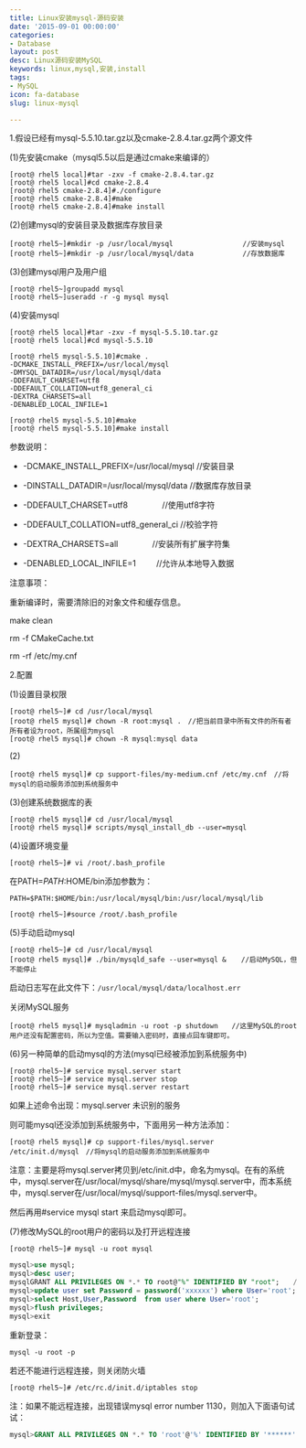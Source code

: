 ```yaml
---
title: Linux安装mysql-源码安装
date: '2015-09-01 00:00:00'
categories:
- Database
layout: post
desc: Linux源码安装MySQL
keywords: linux,mysql,安装,install
tags:
- MySQL
icon: fa-database
slug: linux-mysql

---
```

1.假设已经有mysql-5.5.10.tar.gz以及cmake-2.8.4.tar.gz两个源文件

(1)先安装cmake（mysql5.5以后是通过cmake来编译的）

```
[root@ rhel5 local]#tar -zxv -f cmake-2.8.4.tar.gz
[root@ rhel5 local]#cd cmake-2.8.4
[root@ rhel5 cmake-2.8.4]#./configure
[root@ rhel5 cmake-2.8.4]#make
[root@ rhel5 cmake-2.8.4]#make install
```

(2)创建mysql的安装目录及数据库存放目录

```
[root@ rhel5~]#mkdir -p /usr/local/mysql                 //安装mysql 
[root@ rhel5~]#mkdir -p /usr/local/mysql/data            //存放数据库
```

(3)创建mysql用户及用户组

```
[root@ rhel5~]groupadd mysql
[root@ rhel5~]useradd -r -g mysql mysql
```

(4)安装mysql

```
[root@ rhel5 local]#tar -zxv -f mysql-5.5.10.tar.gz
[root@ rhel5 local]#cd mysql-5.5.10
```

```
[root@ rhel5 mysql-5.5.10]#cmake . 
-DCMAKE_INSTALL_PREFIX=/usr/local/mysql
-DMYSQL_DATADIR=/usr/local/mysql/data
-DDEFAULT_CHARSET=utf8
-DDEFAULT_COLLATION=utf8_general_ci 
-DEXTRA_CHARSETS=all 
-DENABLED_LOCAL_INFILE=1
```

```
[root@ rhel5 mysql-5.5.10]#make
[root@ rhel5 mysql-5.5.10]#make install
```

参数说明：

* -DCMAKE_INSTALL_PREFIX=/usr/local/mysql        //安装目录

* -DINSTALL_DATADIR=/usr/local/mysql/data         //数据库存放目录

* -DDEFAULT_CHARSET=utf8                    　　　　//使用utf8字符

* -DDEFAULT_COLLATION=utf8_general_ci            //校验字符

* -DEXTRA_CHARSETS=all                        　　　　//安装所有扩展字符集

* -DENABLED_LOCAL_INFILE=1                    　　  //允许从本地导入数据

注意事项：

重新编译时，需要清除旧的对象文件和缓存信息。

make clean

rm -f CMakeCache.txt

rm -rf /etc/my.cnf

2.配置

(1)设置目录权限

```
[root@ rhel5~]# cd /usr/local/mysql
[root@ rhel5 mysql]# chown -R root:mysql .　//把当前目录中所有文件的所有者所有者设为root，所属组为mysql
[root@ rhel5 mysql]# chown -R mysql:mysql data
```

(2)

```
[root@ rhel5 mysql]# cp support-files/my-medium.cnf /etc/my.cnf　//将mysql的启动服务添加到系统服务中
```

(3)创建系统数据库的表

```
[root@ rhel5 mysql]# cd /usr/local/mysql
[root@ rhel5 mysql]# scripts/mysql_install_db --user=mysql
```

(4)设置环境变量

```
[root@ rhel5~]# vi /root/.bash_profile
```

在PATH=$PATH:$HOME/bin添加参数为：

`PATH=$PATH:$HOME/bin:/usr/local/mysql/bin:/usr/local/mysql/lib`

```
[root@ rhel5~]#source /root/.bash_profile
```

(5)手动启动mysql

```
[root@ rhel5~]# cd /usr/local/mysql
[root@ rhel5 mysql]# ./bin/mysqld_safe --user=mysql & 　 //启动MySQL，但不能停止
```

启动日志写在此文件下：`/usr/local/mysql/data/localhost.err`

关闭MySQL服务

```
[root@ rhel5 mysql]# mysqladmin -u root -p shutdown　　//这里MySQL的root用户还没有配置密码，所以为空值。需要输入密码时，直接点回车键即可。
```

(6)另一种简单的启动mysql的方法(mysql已经被添加到系统服务中)

```
[root@ rhel5~]# service mysql.server start  
[root@ rhel5~]# service mysql.server stop
[root@ rhel5~]# service mysql.server restart
```

如果上述命令出现：mysql.server 未识别的服务

则可能mysql还没添加到系统服务中，下面用另一种方法添加：

```
[root@ rhel5 mysql]# cp support-files/mysql.server  /etc/init.d/mysql　//将mysql的启动服务添加到系统服务中
```

注意：主要是将mysql.server拷贝到/etc/init.d中，命名为mysql。在有的系统中，mysql.server在/usr/local/mysql/share/mysql/mysql.server中，而本系统中，mysql.server在/usr/local/mysql/support-files/mysql.server中。

然后再用#service mysql start 来启动mysql即可。


(7)修改MySQL的root用户的密码以及打开远程连接

```
[root@ rhel5~]# mysql -u root mysql
```

``` sql
mysql>use mysql;
mysql>desc user;
mysqlGRANT ALL PRIVILEGES ON *.* TO root@"%" IDENTIFIED BY "root";　　//为root添加远程连接的能力。
mysql>update user set Password = password('xxxxxx') where User='root';
mysql>select Host,User,Password  from user where User='root'; 
mysql>flush privileges;
mysql>exit
```

重新登录：

```
mysql -u root -p
```

若还不能进行远程连接，则关闭防火墙

```
[root@ rhel5~]# /etc/rc.d/init.d/iptables stop
```

注：如果不能远程连接，出现错误mysql error number 1130，则加入下面语句试试：

``` sql
mysql>GRANT ALL PRIVILEGES ON *.* TO 'root'@'%' IDENTIFIED BY '******' WITH GRANT OPTION;
```

